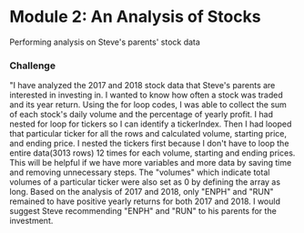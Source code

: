 # Module 2: An Analysis of Stocks
Performing analysis on Steve's parents' stock data

### Challenge
"I have analyzed the 2017 and 2018 stock data that Steve's parents are interested in investing in. I wanted to know how often a stock was traded and its year return. Using the for loop codes, I was able to collect the sum of each stock's daily volume and the percentage of yearly profit. I had nested for loop for tickers so I can identify a tickerIndex. Then I had looped that particular ticker for all the rows and calculated volume, starting price, and ending price. I nested the tickers first because I don't have to loop the entire data(3013 rows) 12 times for each volume, starting and ending prices. This will be helpful if we have more variables and more data by saving time and removing unnecessary steps. The "volumes" which indicate total volumes of a particular ticker were also set as 0 by defining the array as long. 
Based on the analysis of 2017 and 2018, only "ENPH" and "RUN" remained to have positive yearly returns for both 2017 and 2018. I would suggest Steve recommending "ENPH" and "RUN" to his parents for the investment. 


